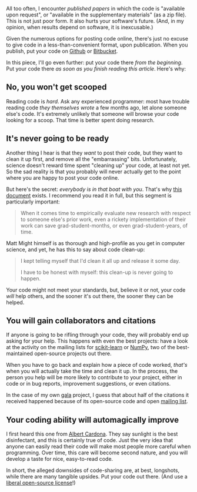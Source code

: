 <!--
.. title: Why scientists should code in the open
.. slug: why-scientists-should-code-in-the-open
.. date: 2015-12-26 16:17:05
.. tags: open access,open-source,Planet SciPy,programming
.. category: 
.. link: 
.. description: 
.. type: text
.. has_math: no
.. status: published
.. wp-status: publish
-->

<html><body><p>All too often, I encounter <em>published papers</em> in which the code is "available upon request", or "available in the supplementary materials" (as a zip file). This is not just poor form. It also hurts your software's future. (And, in my opinion, when results depend on software, it is inexcusable.)

Given the numerous options for posting code online, there's just no excuse to give code in a less-than-convenient format, upon publication. When you publish, put your code on <a href="https://github.com">Github</a> or <a href="https://bitbucket.com">Bitbucket</a>.

In this piece, I'll go even further: put your code there <em>from the beginning</em>. Put your code there <em>as soon as you finish reading this article</em>. Here's why:

<!-- TEASER_END -->

</p><h2>No, you won't get scooped</h2>

Reading code is <em>hard</em>. Ask any experienced programmer: most have trouble reading code <em>they themselves wrote</em> a few months ago, let alone someone else's code. It's extremely unlikely that someone will browse your code looking for a scoop. That time is better spent doing research.

<h2>It's never going to be ready</h2>

Another thing I hear is that they <em>want</em> to post their code, but they want to clean it up first, and remove all the "embarrassing" bits. Unfortunately, science doesn't reward time spent "cleaning up" your code, at least not yet. So the sad reality is that you probably will never actually get to the point where you are happy to post your code online.

But here's the secret: <em>everybody is in that boat with you</em>. That's why <a href="http://matt.might.net/articles/crapl/">this document</a> exists. I recommend you read it in full, but this segment is particularly important:

<blockquote>
  When it comes time to empirically evaluate new research with respect to someone else's prior work, even a rickety implementation of their work can save grad-student-months, or even grad-student-years, of time.
</blockquote>

Matt Might himself is as thorough and high-profile as you get in computer science, and yet, he has this to say about code clean-up:

<blockquote>
  I kept telling myself that I'd clean it all up and release it some day.
  
  I have to be honest with myself: this clean-up is never going to happen.
</blockquote>

Your code might not meet your standards, but, believe it or not, your code <em>will</em> help others, and the sooner it's out there, the sooner they can be helped.

<h2>You will gain collaborators and citations</h2>

If anyone is going to be rifling through your code, they will probably end up asking for your help. This happens with even the best projects: have a look at the activity on the mailing lists for <a href="http://sourceforge.net/p/scikit-learn/mailman/scikit-learn-general/">scikit-learn</a> or <a href="http://www.mail-archive.com/numpy-discussion@scipy.org/">NumPy</a>, two of the best-maintained open-source projects out there.

When you have to go back and explain how a piece of code worked, <em>that's</em> when you will actually take the time and clean it up. In the process, the person you help will be more likely to contribute to your project, either in code or in bug reports, improvement suggestions, or even citations.

In the case of my own <a href="https://github.com/janelia-flyem/gala">gala</a> project, I guess that about half of the citations it received happened because of its open-source code and open <a href="http://gala.30861.n7.nabble.com">mailing list</a>.

<h2>Your coding ability will automagically improve</h2>

I first heard this one from <a href="http://albert.rierol.net">Albert Cardona</a>. They say sunlight is the best disinfectant, and this is certainly true of code. Just the very idea that anyone can easily read their code will make most people more careful when programming. Over time, this care will become second nature, and you will develop a taste for nice, easy-to-read code.

In short, the alleged downsides of code-sharing are, at best, longshots, while there are many tangible upsides. Put your code out there. (And use a <a href="http://www.astrobetter.com/blog/2014/03/10/the-whys-and-hows-of-licensing-scientific-code/">liberal open-source license</a>!)</body></html>
